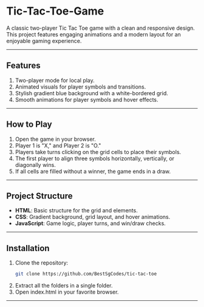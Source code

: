 # Tic-Tac-Toe-Game

A classic two-player Tic Tac Toe game with a clean and responsive design. This project features engaging animations and a modern layout for an enjoyable gaming experience.

---

## Features

1. Two-player mode for local play.
2. Animated visuals for player symbols and transitions.
3. Stylish gradient blue background with a white-bordered grid.
4. Smooth animations for player symbols and hover effects.

---

## How to Play

1. Open the game in your browser.
2. Player 1 is "X," and Player 2 is "O."
3. Players take turns clicking on the grid cells to place their symbols.
4. The first player to align three symbols horizontally, vertically, or diagonally wins.
5. If all cells are filled without a winner, the game ends in a draw.

---

## Project Structure

- **HTML**: Basic structure for the grid and elements.
- **CSS**: Gradient background, grid layout, and hover animations.
- **JavaScript**: Game logic, player turns, and win/draw checks.

---

## Installation

1. Clone the repository:
   ```bash
   git clone https://github.com/BestSgCodes/tic-tac-toe
2. Extract all the folders in a single folder.
3. Open index.html in your favorite browser.
   
---
